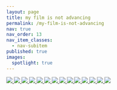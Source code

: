 ```yaml
---
layout: page
title: my film is not advancing
permalink: /my-film-is-not-advancing
nav: true
nav_order: 13
nav_item_classes:
  - nav-subitem
published: true
images:
  spotlight: true
---
```


<div class="spotlight-group spotlight-flex">
    <a class="spotlight" href="/photography/assets/img/multi/multi_a1.jpg">
        <img src="/photography/assets/img/multi/multi_a1-480.webp" />
    </a>
    <a class="spotlight" href="/photography/assets/img/multi/multi_a2.jpg">
        <img src="/photography/assets/img/multi/multi_a2-480.webp" />
    </a>
    <a class="spotlight" href="/photography/assets/img/multi/multi_a3.jpg">
        <img src="/photography/assets/img/multi/multi_a3-480.webp" />
    </a>
    <a class="spotlight" href="/photography/assets/img/multi/multi_a4.jpg">
        <img src="/photography/assets/img/multi/multi_a4-480.webp" />
    </a>
    <span class="flex-divider"></span>
    <a class="spotlight" href="/photography/assets/img/multi/multi_b1.jpg">
        <img src="/photography/assets/img/multi/multi_b1-480.webp" />
    </a>
    <a class="spotlight" href="/photography/assets/img/multi/multi_b2.jpg">
        <img src="/photography/assets/img/multi/multi_b2-480.webp" />
    </a>
    <a class="spotlight" href="/photography/assets/img/multi/multi_b2.jpg">
        <img src="/photography/assets/img/multi/multi_b3-480.webp" />
    </a>
    <a class="spotlight" href="/photography/assets/img/multi/multi_b4.jpg">
        <img src="/photography/assets/img/multi/multi_b4-480.webp" />
    </a>
    <a class="spotlight" href="/photography/assets/img/multi/multi_b5.jpg">
        <img src="/photography/assets/img/multi/multi_b5-480.webp" />
    </a>
    <span class="flex-divider"></span>
    <a class="spotlight" href="/photography/assets/img/multi/multi_c1.jpg">
        <img src="/photography/assets/img/multi/multi_c1-480.webp" />
    </a>
    <a class="spotlight" href="/photography/assets/img/multi/multi_c2.jpg">
        <img src="/photography/assets/img/multi/multi_c2-480.webp" />
    </a>
    <a class="spotlight" href="/photography/assets/img/multi/multi_c2.jpg">
        <img src="/photography/assets/img/multi/multi_c3-480.webp" />
    </a>
    <a class="spotlight" href="/photography/assets/img/multi/multi_c4.jpg">
        <img src="/photography/assets/img/multi/multi_c4-480.webp" />
    </a>
    <a class="spotlight" href="/photography/assets/img/multi/multi_c5.jpg">
        <img src="/photography/assets/img/multi/multi_c5-480.webp" />
    </a>
</div>
